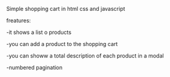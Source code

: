 Simple shopping cart in html css and javascript 

freatures:

-it shows a list o products

-you can add a product to the shopping cart

-you can showw a total description of each product  in a modal 

-numbered pagination
